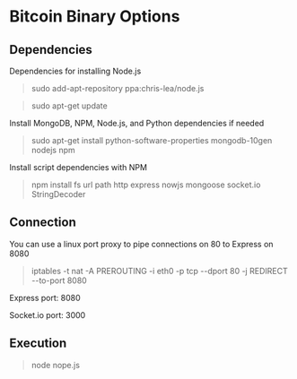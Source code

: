 Bitcoin Binary Options
=====================

Dependencies
---------------------

Dependencies for installing Node.js

>sudo add-apt-repository ppa:chris-lea/node.js

>sudo apt-get update 

Install MongoDB, NPM, Node.js, and Python dependencies if needed

>sudo apt-get install python-software-properties  mongodb-10gen nodejs npm

Install script dependencies with NPM

>npm install 
>fs
> url
> path
> http
> express
> nowjs
> mongoose
> socket.io
> StringDecoder

Connection
---------------------

You can use a linux port proxy to pipe connections on 80 to Express on 8080

>iptables -t nat -A PREROUTING -i eth0 -p tcp --dport 80 -j REDIRECT --to-port 8080

Express port: 8080

Socket.io port: 3000

Execution
---------------------

>node nope.js